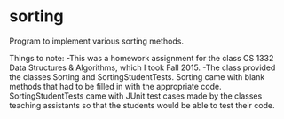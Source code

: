 # sorting
Program to implement various sorting methods.

Things to note:
-This was a homework assignment for the class CS 1332 Data Structures & Algorithms,
 which I took Fall 2015.
-The class provided the classes Sorting and SortingStudentTests.
 Sorting came with blank methods that had to be filled in with the appropriate code.
 SortingStudentTests came with JUnit test cases made by the classes teaching
 assistants so that the students would be able to test their code.
